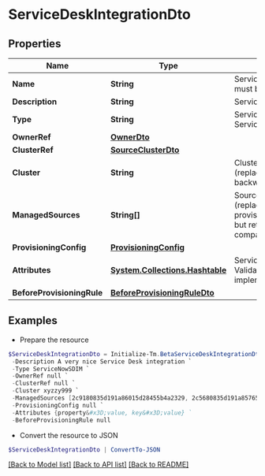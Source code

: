 # ServiceDeskIntegrationDto
## Properties

Name | Type | Description | Notes
------------ | ------------- | ------------- | -------------
**Name** | **String** | Service Desk integration&#39;s name. The name must be unique. | 
**Description** | **String** | Service Desk integration&#39;s description. | 
**Type** | **String** | Service Desk integration types:  - ServiceNowSDIM - ServiceNow  | [default to "ServiceNowSDIM"]
**OwnerRef** | [**OwnerDto**](OwnerDto.md) |  | [optional] 
**ClusterRef** | [**SourceClusterDto**](SourceClusterDto.md) |  | [optional] 
**Cluster** | **String** | Cluster ID for the Service Desk integration (replaced by clusterRef, retained for backward compatibility). | [optional] 
**ManagedSources** | **String[]** | Source IDs for the Service Desk integration (replaced by provisioningConfig.managedSResourceRefs, but retained here for backward compatibility). | [optional] 
**ProvisioningConfig** | [**ProvisioningConfig**](ProvisioningConfig.md) |  | [optional] 
**Attributes** | [**System.Collections.Hashtable**](AnyType.md) | Service Desk integration&#39;s attributes. Validation constraints enforced by the implementation. | 
**BeforeProvisioningRule** | [**BeforeProvisioningRuleDto**](BeforeProvisioningRuleDto.md) |  | [optional] 

## Examples

- Prepare the resource
```powershell
$ServiceDeskIntegrationDto = Initialize-Tm.BetaServiceDeskIntegrationDto  -Name Service Desk Integration Name `
 -Description A very nice Service Desk integration `
 -Type ServiceNowSDIM `
 -OwnerRef null `
 -ClusterRef null `
 -Cluster xyzzy999 `
 -ManagedSources [2c9180835d191a86015d28455b4a2329, 2c5680835d191a85765d28455b4a9823] `
 -ProvisioningConfig null `
 -Attributes {property&#x3D;value, key&#x3D;value} `
 -BeforeProvisioningRule null
```

- Convert the resource to JSON
```powershell
$ServiceDeskIntegrationDto | ConvertTo-JSON
```

[[Back to Model list]](../README.md#documentation-for-models) [[Back to API list]](../README.md#documentation-for-api-endpoints) [[Back to README]](../README.md)

